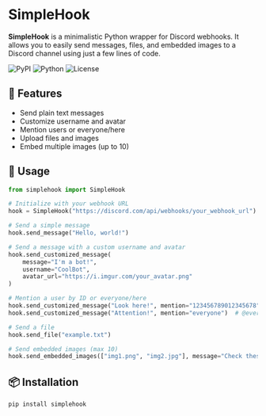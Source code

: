 # SimpleHook

**SimpleHook** is a minimalistic Python wrapper for Discord webhooks. It allows you to easily send messages, files, and embedded images to a Discord channel using just a few lines of code.

![PyPI](https://img.shields.io/pypi/v/simplehook) ![Python](https://img.shields.io/pypi/pyversions/simplehook) ![License](https://img.shields.io/github/license/jstiin/simplehook)

## 🔧 Features

- Send plain text messages
- Customize username and avatar
- Mention users or everyone/here
- Upload files and images
- Embed multiple images (up to 10)

## 🚀 Usage

```python
from simplehook import SimpleHook

# Initialize with your webhook URL
hook = SimpleHook("https://discord.com/api/webhooks/your_webhook_url")

# Send a simple message
hook.send_message("Hello, world!")

# Send a message with a custom username and avatar
hook.send_customized_message(
    message="I'm a bot!",
    username="CoolBot",
    avatar_url="https://i.imgur.com/your_avatar.png"
)

# Mention a user by ID or everyone/here
hook.send_customized_message("Look here!", mention="123456789012345678")  # user mention
hook.send_customized_message("Attention!", mention="everyone")  # @everyone

# Send a file
hook.send_file("example.txt")

# Send embedded images (max 10)
hook.send_embedded_images(["img1.png", "img2.jpg"], message="Check these out!")
```
## 📦 Installation

```bash
pip install simplehook
```


